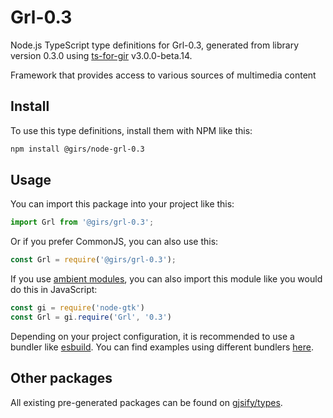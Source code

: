 
# Grl-0.3

Node.js TypeScript type definitions for Grl-0.3, generated from library version 0.3.0 using [ts-for-gir](https://github.com/gjsify/ts-for-gir) v3.0.0-beta.14.

Framework that provides access to various sources of multimedia content

## Install

To use this type definitions, install them with NPM like this:
```bash
npm install @girs/node-grl-0.3
```

## Usage

You can import this package into your project like this:
```ts
import Grl from '@girs/grl-0.3';
```

Or if you prefer CommonJS, you can also use this:
```ts
const Grl = require('@girs/grl-0.3');
```

If you use [ambient modules](https://github.com/gjsify/ts-for-gir/tree/main/packages/cli#ambient-modules), you can also import this module like you would do this in JavaScript:

```ts
const gi = require('node-gtk')
const Grl = gi.require('Grl', '0.3')
```

Depending on your project configuration, it is recommended to use a bundler like [esbuild](https://esbuild.github.io/). You can find examples using different bundlers [here](https://github.com/gjsify/ts-for-gir/tree/main/examples).

## Other packages

All existing pre-generated packages can be found on [gjsify/types](https://github.com/gjsify/types).